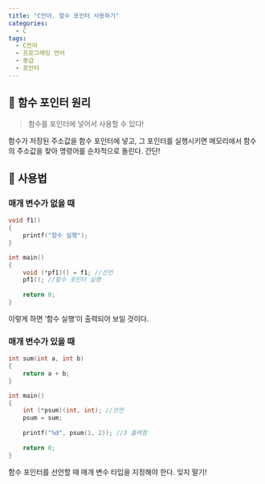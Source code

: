 ```yaml
---
title: "C언어. 함수 포인터 사용하기"
categories:
  - C
tags:
  - C언어
  - 프로그래밍 언어
  - 중급
  - 포인터
---
```


## 🌟 함수 포인터 원리

>  함수를 포인터에 넣어서 사용할 수 있다!

함수가 저장된 주소값을 함수 포인터에 넣고, 그 포인터를 실행시키면 메모리에서 함수의 주소값을 찾아 명령어를 순차적으로 돌린다. 간단!

## 🌟 사용법

### 매개 변수가 없을 때

```c
void f1()
{
    printf("함수 실행");
}

int main()
{
    void (*pf1)() = f1; //선언
    pf1(); //함수 포인터 실행
    
    return 0;
}
```

이렇게 하면 ‘함수 실행’이 출력되어 보일 것이다. 



### 매개 변수가 있을 때

```c
int sum(int a, int b)
{
    return a + b;
}

int main()
{
    int (*psum)(int, int); //선언
    psum = sum;
    
    printf("%d", psum(1, 2)); //3 출력함
    
    return 0;
}
```

함수 포인터를 선언할 때 매개 변수 타입을 지정해야 한다. 잊지 말기!